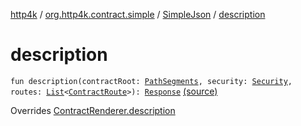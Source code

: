 [http4k](../../index.md) / [org.http4k.contract.simple](../index.md) / [SimpleJson](index.md) / [description](./description.md)

# description

`fun description(contractRoot: `[`PathSegments`](../../org.http4k.contract/-path-segments/index.md)`, security: `[`Security`](../../org.http4k.contract.security/-security/index.md)`, routes: `[`List`](https://kotlinlang.org/api/latest/jvm/stdlib/kotlin.collections/-list/index.html)`<`[`ContractRoute`](../../org.http4k.contract/-contract-route/index.md)`>): `[`Response`](../../org.http4k.core/-response/index.md) [(source)](https://github.com/http4k/http4k/blob/master/http4k-contract/src/main/kotlin/org/http4k/contract/simple/SimpleJson.kt#L18)

Overrides [ContractRenderer.description](../../org.http4k.contract/-contract-renderer/description.md)

